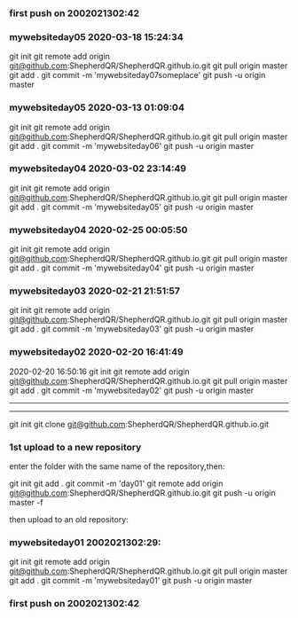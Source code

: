 <!--
 * @Author: Shepherd Qirong
 * @Date: 2020-02-13 02:43:04
 * @Github: https://github.com/ShepherdQR
 * @LastEditors: Shepherd Qirong
 * @LastEditTime: 2020-03-18 15:25:04
 * @Copyright (c) 2019--20xx Shepherd Qirong. All rights reserved.
 -->
### first push on 2002021302:42


### mywebsiteday05 2020-03-18 15:24:34
git init
git remote add origin git@github.com:ShepherdQR/ShepherdQR.github.io.git
git pull origin master
git add .
git commit -m 'mywebsiteday07someplace'
git push -u origin master


### mywebsiteday05 2020-03-13 01:09:04
git init
git remote add origin git@github.com:ShepherdQR/ShepherdQR.github.io.git
git pull origin master
git add .
git commit -m 'mywebsiteday06'
git push -u origin master




### mywebsiteday04 2020-03-02 23:14:49
git init
git remote add origin git@github.com:ShepherdQR/ShepherdQR.github.io.git
git pull origin master
git add .
git commit -m 'mywebsiteday05'
git push -u origin master


### mywebsiteday04 2020-02-25 00:05:50
git init
git remote add origin git@github.com:ShepherdQR/ShepherdQR.github.io.git
git pull origin master
git add .
git commit -m 'mywebsiteday04'
git push -u origin master


### mywebsiteday03 2020-02-21 21:51:57
git init
git remote add origin git@github.com:ShepherdQR/ShepherdQR.github.io.git
git pull origin master
git add .
git commit -m 'mywebsiteday03'
git push -u origin master


### mywebsiteday02 2020-02-20 16:41:49
2020-02-20 16:50:16
git init
git remote add origin git@github.com:ShepherdQR/ShepherdQR.github.io.git
git pull origin master
git add .
git commit -m 'mywebsiteday02'
git push -u origin master

----------------------------
----------------------------
git init
git clone git@github.com:ShepherdQR/ShepherdQR.github.io.git
### 1st upload to a new repository
enter the folder with the same name of the repository,then:

git init
git add .
git commit -m 'day01'
git remote add origin git@github.com:ShepherdQR/ShepherdQR.github.io.git
git push -u origin master -f

then upload to an old repository:

### mywebsiteday01 2002021302:29:
git init
git remote add origin git@github.com:ShepherdQR/ShepherdQR.github.io.git
git pull origin master
git add .
git commit -m 'mywebsiteday01'
git push -u origin master
### first push on 2002021302:42